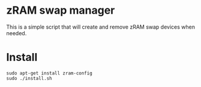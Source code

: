 # zRAM swap manager

This is a simple script that will create and remove zRAM swap devices when needed.

# Install

```shell
sudo apt-get install zram-config
sudo ./install.sh
```